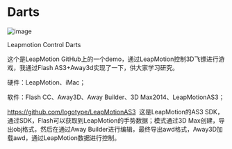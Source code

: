 Darts
=========
![image](https://github.com/jiaoxu/Darts/blob/master/screenshot.jpg)

Leapmotion Control Darts

这个是LeapMotion GitHub上的一个demo，通过LeapMotion控制3D飞镖进行游戏，我通过Flash AS3+Away3d实现了一下，供大家学习研究。

硬件：LeapMotion、iMac；

软件：Flash CC、Away3D、Away Builder、3D Max2014、LeapMotionAS3；

https://github.com/logotype/LeapMotionAS3  这是LeapMotion的AS3 SDK，通过SDK，Flash可以获取到LeapMotion的手势数据；模式通过3D Max创建，导出obj格式，然后在通过Away Builder进行编辑，最终导出awd格式，Away3D加载awd，通过LeapMotion数据进行控制。

